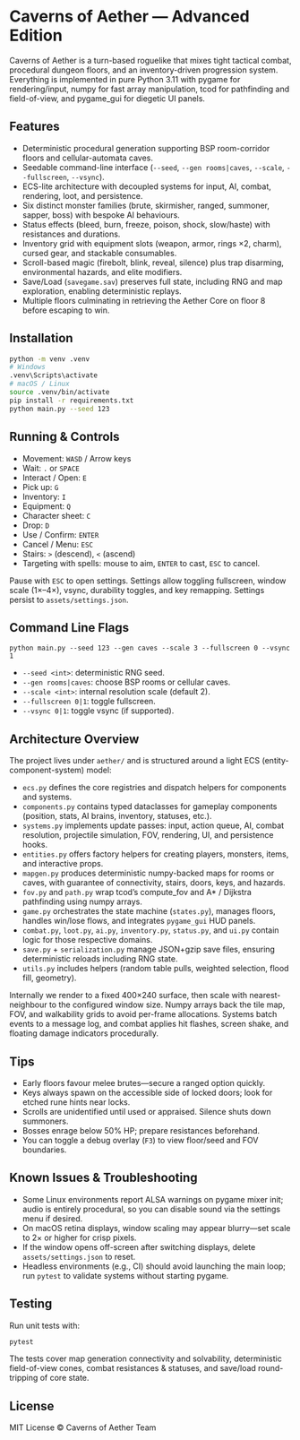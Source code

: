 # Caverns of Aether — Advanced Edition

Caverns of Aether is a turn-based roguelike that mixes tight tactical combat, procedural dungeon floors, and an inventory-driven progression system. Everything is implemented in pure Python 3.11 with pygame for rendering/input, numpy for fast array manipulation, tcod for pathfinding and field-of-view, and pygame_gui for diegetic UI panels.

## Features

- Deterministic procedural generation supporting BSP room-corridor floors and cellular-automata caves.
- Seedable command-line interface (`--seed`, `--gen rooms|caves`, `--scale`, `--fullscreen`, `--vsync`).
- ECS-lite architecture with decoupled systems for input, AI, combat, rendering, loot, and persistence.
- Six distinct monster families (brute, skirmisher, ranged, summoner, sapper, boss) with bespoke AI behaviours.
- Status effects (bleed, burn, freeze, poison, shock, slow/haste) with resistances and durations.
- Inventory grid with equipment slots (weapon, armor, rings ×2, charm), cursed gear, and stackable consumables.
- Scroll-based magic (firebolt, blink, reveal, silence) plus trap disarming, environmental hazards, and elite modifiers.
- Save/Load (`savegame.sav`) preserves full state, including RNG and map exploration, enabling deterministic replays.
- Multiple floors culminating in retrieving the Aether Core on floor 8 before escaping to win.

## Installation

```bash
python -m venv .venv
# Windows
.venv\Scripts\activate
# macOS / Linux
source .venv/bin/activate
pip install -r requirements.txt
python main.py --seed 123
```

## Running & Controls

- Movement: `WASD` / Arrow keys
- Wait: `.` or `SPACE`
- Interact / Open: `E`
- Pick up: `G`
- Inventory: `I`
- Equipment: `Q`
- Character sheet: `C`
- Drop: `D`
- Use / Confirm: `ENTER`
- Cancel / Menu: `ESC`
- Stairs: `>` (descend), `<` (ascend)
- Targeting with spells: mouse to aim, `ENTER` to cast, `ESC` to cancel.

Pause with `ESC` to open settings. Settings allow toggling fullscreen, window scale (1×–4×), vsync, durability toggles, and key remapping. Settings persist to `assets/settings.json`.

## Command Line Flags

```
python main.py --seed 123 --gen caves --scale 3 --fullscreen 0 --vsync 1
```

- `--seed <int>`: deterministic RNG seed.
- `--gen rooms|caves`: choose BSP rooms or cellular caves.
- `--scale <int>`: internal resolution scale (default 2).
- `--fullscreen 0|1`: toggle fullscreen.
- `--vsync 0|1`: toggle vsync (if supported).

## Architecture Overview

The project lives under `aether/` and is structured around a light ECS (entity-component-system) model:

- `ecs.py` defines the core registries and dispatch helpers for components and systems.
- `components.py` contains typed dataclasses for gameplay components (position, stats, AI brains, inventory, statuses, etc.).
- `systems.py` implements update passes: input, action queue, AI, combat resolution, projectile simulation, FOV, rendering, UI, and persistence hooks.
- `entities.py` offers factory helpers for creating players, monsters, items, and interactive props.
- `mapgen.py` produces deterministic numpy-backed maps for rooms or caves, with guarantee of connectivity, stairs, doors, keys, and hazards.
- `fov.py` and `path.py` wrap tcod’s compute_fov and A* / Dijkstra pathfinding using numpy arrays.
- `game.py` orchestrates the state machine (`states.py`), manages floors, handles win/lose flows, and integrates `pygame_gui` HUD panels.
- `combat.py`, `loot.py`, `ai.py`, `inventory.py`, `status.py`, and `ui.py` contain logic for those respective domains.
- `save.py` + `serialization.py` manage JSON+gzip save files, ensuring deterministic reloads including RNG state.
- `utils.py` includes helpers (random table pulls, weighted selection, flood fill, geometry).

Internally we render to a fixed 400×240 surface, then scale with nearest-neighbour to the configured window size. Numpy arrays back the tile map, FOV, and walkability grids to avoid per-frame allocations. Systems batch events to a message log, and combat applies hit flashes, screen shake, and floating damage indicators procedurally.

## Tips

- Early floors favour melee brutes—secure a ranged option quickly.
- Keys always spawn on the accessible side of locked doors; look for etched rune hints near locks.
- Scrolls are unidentified until used or appraised. Silence shuts down summoners.
- Bosses enrage below 50% HP; prepare resistances beforehand.
- You can toggle a debug overlay (`F3`) to view floor/seed and FOV boundaries.

## Known Issues & Troubleshooting

- Some Linux environments report ALSA warnings on pygame mixer init; audio is entirely procedural, so you can disable sound via the settings menu if desired.
- On macOS retina displays, window scaling may appear blurry—set scale to 2× or higher for crisp pixels.
- If the window opens off-screen after switching displays, delete `assets/settings.json` to reset.
- Headless environments (e.g., CI) should avoid launching the main loop; run `pytest` to validate systems without starting pygame.

## Testing

Run unit tests with:

```bash
pytest
```

The tests cover map generation connectivity and solvability, deterministic field-of-view cones, combat resistances & statuses, and save/load round-tripping of core state.

## License

MIT License © Caverns of Aether Team
